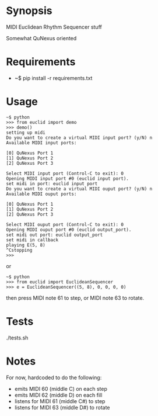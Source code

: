 # Synopsis

MIDI Euclidean Rhythm Sequencer stuff

Somewhat QuNexus oriented

# Requirements

* ~$ pip install -r requirements.txt

# Usage

```
~$ python
>>> from euclid import demo
>>> demo()
setting up midi
Do you want to create a virtual MIDI input port? (y/N) n
Available MIDI input ports:

[0] QuNexus Port 1
[1] QuNexus Port 2
[2] QuNexus Port 3

Select MIDI input port (Control-C to exit): 0
Opening MIDI input port #0 (euclid input port).
set midi in port: euclid input port
Do you want to create a virtual MIDI ouput port? (y/N) n
Available MIDI ouput ports:

[0] QuNexus Port 1
[1] QuNexus Port 2
[2] QuNexus Port 3

Select MIDI ouput port (Control-C to exit): 0
Opening MIDI ouput port #0 (euclid output_port).
set midi out port: euclid output_port
set midi in callback
playing E(5, 8)
^Cstopping
>>>
```

or

```
~$ python
>>> from euclid import EuclideanSequencer
>>> e = EuclideanSequencer((5, 8), 0, 0, 0, 0)
```

then press MIDI note 61 to step, or MIDI note 63 to rotate.

# Tests

./tests.sh

# Notes

For now, hardcoded to do the following:

* emits MIDI 60 (middle C) on each step
* emits MIDI 62 (middle D) on each fill
* listens for MIDI 61 (middle C#) to step
* listens for MIDI 63 (middle D#) to rotate
